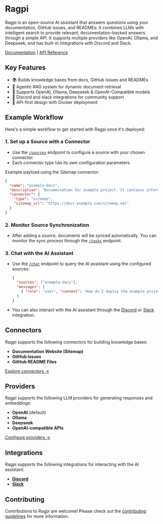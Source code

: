 # Ragpi

Ragpi is an open-source AI assistant that answers questions using your documentation, GitHub issues, and READMEs. It combines LLMs with intelligent search to provide relevant, documentation-backed answers through a simple API. It supports multiple providers like OpenAI, Ollama, and Deepseek, and has built-in integrations with Discord and Slack.

[Documentation](https://docs.ragpi.io) | [API Reference](https://docs.ragpi.io/api)

## Key Features

- 📚 Builds knowledge bases from docs, GitHub issues and READMEs
- 🤖 Agentic RAG system for dynamic document retrieval
- 🔌 Supports OpenAI, Ollama, Deepseek & OpenAI-Compatible models
- 💬 Discord and slack integrations for community support
- 🚀 API-first design with Docker deployment

## Example Workflow

Here's a simple workflow to get started with Ragpi once it's deployed:

### 1. Set up a Source with a Connector

- Use the [`/sources`](https://docs.ragpi.io/api#tag/Sources/operation/create_source_sources_post) endpoint to configure a source with your chosen connector.
- Each connector type has its own configuration parameters.

Example payload using the Sitemap connector:

```json
{
  "name": "example-docs",
  "description": "Documentation for example project. It contains information about configuration, usage, and deployment.",
  "connector": {
    "type": "sitemap",
    "sitemap_url": "https://docs.example.com/sitemap.xml"
  }
}
```

### 2. Monitor Source Synchronization

- After adding a source, documents will be synced automatically. You can monitor the sync process through the [`/tasks`](https://docs.ragpi.io/api#tag/Tasks/operation/get_task_tasks__task_id__get) endpoint.

### 3. Chat with the AI Assistant

- Use the [`/chat`](https://docs.ragpi.io/api#tag/Chat/operation/chat_chat_post) endpoint to query the AI assistant using the configured sources:

  ```json
  {
    "sources": ["example-docs"],
    "messages": [
      { "role": "user", "content": "How do I deploy the example project?" }
    ]
  }
  ```

- You can also interact with the AI assistant through the [Discord](https://docs.ragpi.io/integrations/discord) or [Slack](https://docs.ragpi.io/integrations/slack) integration.

## Connectors

Ragpi supports the following connectors for building knowledge bases:

- **Documentation Website (Sitemap)**
- **GitHub Issues**
- **GitHub README Files**

[Explore connectors →](https://docs.ragpi.io/connectors)

## Providers

Ragpi supports the following LLM providers for generating responses and embeddings:

- **OpenAI** (default)
- **Ollama**
- **Deepseek**
- **OpenAI-compatible APIs**

[Configure providers →](https://docs.ragpi.io/providers/overview)

## Integrations

Ragpi supports the following integrations for interacting with the AI assistant:

- [**Discord**](https://docs.ragpi.io/integrations/discord)
- [**Slack**](https://docs.ragpi.io/integrations/slack)

## Contributing

Contributions to Ragpi are welcome! Please check out the [contributing guidelines](CONTRIBUTING.md) for more information.
